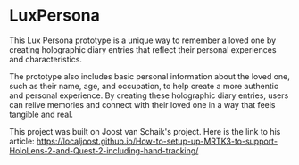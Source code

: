 # LuxPersona

This Lux Persona prototype is a unique way to remember a loved one by creating holographic diary entries that reflect their personal experiences and characteristics.

The prototype also includes basic personal information about the loved one, such as their name, age, and occupation, to help create a more authentic and personal experience. By creating these holographic diary entries, users can relive memories and connect with their loved one in a way that feels tangible and real.

This project was built on Joost van Schaik's project.
Here is the link to his article:
https://localjoost.github.io/How-to-setup-up-MRTK3-to-support-HoloLens-2-and-Quest-2-including-hand-tracking/
